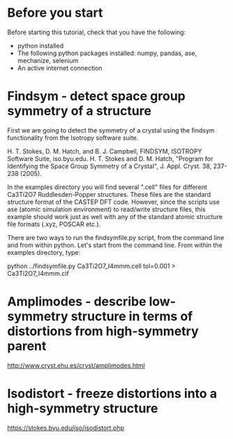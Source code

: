 # Before you start

Before starting this tutorial, check that you have the following:

* python installed
* The following python packages installed: numpy, pandas, ase, mechanize, selenium
* An active internet connection


# Findsym - detect space group symmetry of a structure

First we are going to detect the symmetry of a crystal using the findsym functionality from the Isotropy software suite. 

H. T. Stokes, D. M. Hatch, and B. J. Campbell, FINDSYM, ISOTROPY Software Suite, iso.byu.edu.
H. T. Stokes and D. M. Hatch, "Program for Identifying the Space Group Symmetry of a Crystal", J. Appl. Cryst. 38, 237-238 (2005).

In the examples directory you will find several ".cell" files for different Ca3Ti2O7 Ruddlesden-Popper structures. These files are the standard structure format of the CASTEP DFT code. However, since the scripts use ase (atomic simulation environment) to read/write structure files, this example should work just as well with any of the standard atomic structure file formats (.xyz, POSCAR etc.). 

There are two ways to run the findsymfile.py script, from the command line and from within python. Let's start from the command line. From within the examples directory, type:

python ../findsymfile.py Ca3Ti2O7_I4mmm.cell tol=0.001 > Ca3Ti2O7_I4mmm.cif


# Amplimodes - describe low-symmetry structure in terms of distortions from high-symmetry parent

http://www.cryst.ehu.es/cryst/amplimodes.html



# Isodistort - freeze distortions into a high-symmetry structure

https://stokes.byu.edu/iso/isodistort.php

